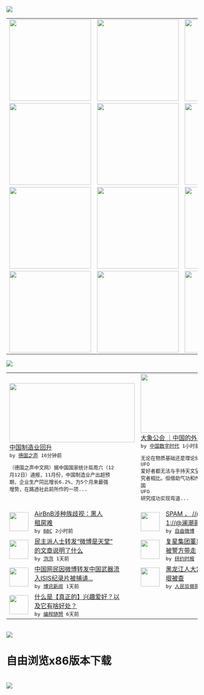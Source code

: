 

<a href="https://github.com/greatfire/z/raw/master/FreeBrowser.apk"><img src="https://raw.githubusercontent.com/greatfire/wiki/master/x/header.png" /></a><table><tr><td width="262" align="center" valign="center"><a href="https://github.com/greatfire/wiki/wiki/nyt" title="纽约时报中文网 国际纵览"><img src="https://raw.githubusercontent.com/greatfire/wiki/master/x/nyt_flag.png" width="215"/></a></td><td width="262" align="center" valign="center"><a href="https://github.com/greatfire/wiki/wiki/dw" title=""><img src="https://raw.githubusercontent.com/greatfire/wiki/master/x/dw_flag.png" width="215"/></a></td><td width="262" align="center" valign="center"><a href="https://github.com/greatfire/wiki/wiki/rmjd" title=""><img src="https://raw.githubusercontent.com/greatfire/wiki/master/x/rmjd_flag.png" width="215"/></a></td></tr><tr><td width="262" align="center" valign="center"><a href="https://github.com/paopaonetizen/website" title="泡泡 - 未经审查的互联网信息"><img src="https://raw.githubusercontent.com/greatfire/wiki/master/x/pp_flag.png" width="215"/></a></td><td width="262" align="center" valign="center"><a href="https://github.com/getlantern/mirror" title="以及自由微博和GreatFire.org官方中文论坛"><img src="https://raw.githubusercontent.com/greatfire/wiki/master/x/lantern_flag.png" width="215"/></a></td><td width="262" align="center" valign="center"><a href="https://github.com/cdtmirrors/m/" title=""><img src="https://raw.githubusercontent.com/greatfire/wiki/master/x/cdt_flag.png" width="215"/></a></td></tr><tr><td width="262" align="center" valign="center"><a href="https://github.com/program-think/blog" title="编程随想的博客"><img src="https://raw.githubusercontent.com/greatfire/wiki/master/x/pt_flag.png" width="215"/></a></td><td width="262" align="center" valign="center"><a href="https://github.com/greatfire/wiki/wiki/bbc" title=""><img src="https://raw.githubusercontent.com/greatfire/wiki/master/x/bbc_flag.png" width="215"/></a></td><td width="262" align="center" valign="center"><a href="https://github.com/freeweibo/s" title="自由微博 - 匿名和不受屏蔽的新浪微博搜索"><img src="https://raw.githubusercontent.com/greatfire/wiki/master/x/fw_flag.png" width="215"/></a></td></tr><tr><td width="262" align="center" valign="center"><a href="https://github.com/greatfire/wiki/wiki/google" title=""><img src="https://raw.githubusercontent.com/greatfire/wiki/master/x/google_flag.png" width="215"/></a></td><td width="262" align="center" valign="center"><a href="https://github.com/bxnews/boxun" title=""><img src="https://raw.githubusercontent.com/greatfire/wiki/master/x/bx_flag.png" width="215"/></a></td><td width="262" align="center" valign="center"><a href="https://github.com/greatfire/wiki/wiki/open-source" title="欢迎访问GreatFire.org开发者项目网站"><img src="https://raw.githubusercontent.com/greatfire/wiki/master/x/open-source_flag.png" width="215"/></a></td></tr></table><img src="https://raw.githubusercontent.com/greatfire/wiki/master/x/newsfeed text.png" /><table cols="4"><tr><td colspan="2" width="380"><a href="http://dw.com/p/1HMHU?maca=chi-GK-text-greatfire-all-chinese-15625-xml-mrss"><img src="http://www.dw.com/image/0,,17516376_302,00.jpg" width="330" height="156"/></a></br><a href="http://dw.com/p/1HMHU?maca=chi-GK-text-greatfire-all-chinese-15625-xml-mrss">中国制造业回升</a></br><kbd> by <a href="http://dw.de">德国之声</a> 16分钟前 </kbd></br><pre>（德国之声中文网）据中国国家统计局周六（12<br/>月12日）通报，11月份，中国制造业产出超预<br/>期，企业生产同比增长6.2%，为5个月来最强<br/>增势，在路透社此前所作的一项...</pre></td><td colspan="2" width="380"><a href="http://feedproxy.google.com/~r/chinadigitaltimes/IyPt/~3/gMDo4AVtkN0/"><img src="http://chinadigitaltimes.net/chinese/files/2015/12/%E9%A3%9E%E7%A2%9F%E6%8E%A2%E7%B4%A2.jpg" width="330" height="156"/></a></br><a href="http://feedproxy.google.com/~r/chinadigitaltimes/IyPt/~3/gMDo4AVtkN0/">大象公会 ｜中国的外星人会气功</a></br><kbd> by <a href="http://chinadigitaltimes.net/chinese/">中国数字时代</a> 1小时前 </kbd></br><pre>无论在物质基础还是理论储备，起步较晚的中国 <br/>UFO 爱好者都无法与手持天文望远镜的外国研<br/>究者相比。但借助气功和传统文化这两大法宝，中<br/>国 UFO 研究成功实现弯道...</pre></td></tr><tr><td><img src="http://a.files.bbci.co.uk/worldservice/live/assets/images/2015/12/12/151212083240_technology_airbnb_144x81_reuters_nocredit.jpg" width="50" height="50"/></td><td width="280"><a href="http://www.bbc.com/zhongwen/simp/world/2015/12/151212_us_airbnb_discrimination">AirBnB涉种族歧视：黑人<br/>租房难</a></br><kbd> by <a href="http://www.bbc.co.uk/zhongwen/simp">BBC</a> 2小时前 </kbd></td><td><img src="http://ww3.sinaimg.cn/large/7440a4d9gw1eyvur97s22j20aj0qodhr.jpg" width="50" height="50"/></td><td width="280"><a href="https://freeweibo.com/weibo/3919262182039684">SPAM ， //@上海鱼鱼<br/>1://@澜潮哥: /...</a></br><kbd> by <a href="https://freeweibo.com/">自由微博</a> 2小时前 </kbd></td></tr><tr><td><img src="https://pao-pao.net/sites/pao-pao.net/files/styles/adaptive_image/adaptive-image/public/wei_xin_shi_tian_tang__0.jpeg?itok=rLRfbI4o" width="50" height="50"/></td><td width="280"><a href="https://pao-pao.net/article/650">民主派人士转发“微博是天堂”<br/>的文章说明了什么</a></br><kbd> by <a href="https://pao-pao.net">泡泡</a> 1天前 </kbd></td><td><img src="http://static01.nyt.com/images/2015/12/11/business/11db-fosun-web/11db-fosun-web-articleLarge.jpg" width="50" height="50"/></td><td width="280"><a href="https://d3qlz4p8smvoli.cloudfront.net/business/20151211/c11db-fosun/">复星集团董事长郭广昌失踪，疑<br/>被警方带走</a></br><kbd> by <a href="http://m.cn.nytimes.com/">纽约时报</a> 1天前 </kbd></td></tr><tr><td><img src="https://raw.githubusercontent.com/greatfire/wiki/master/x/bx_logo.png" width="50" height="50"/></td><td width="280"><a href="http://www.boxun.com/news/gb/china/2015/12/201512110634.shtml">中国网民因微博转发中国武器流<br/>入ISIS纪录片被捕请...</a></br><kbd> by <a href="http://www.boxun.com">博讯新闻</a> 1天前 </kbd></td><td><img src="http://www.rmjdw.com/uploads/allimg/151208/11300J560-0.jpg" width="50" height="50"/></td><td width="280"><a href="http://www.rmjdw.com//fanfuqianshao/20151208/15246.html">黑龙江人大常委会党组书记盖如<br/>垠被查 </a></br><kbd> by <a href="http://www.rmjdw.com/">人民监督网</a> 4天前 </kbd></td></tr><tr><td><img src="https://raw.githubusercontent.com/greatfire/wiki/master/x/pt_logo.png" width="50" height="50"/></td><td width="280"><a href="http://feedproxy.google.com/~r/programthink/~3/dK8n2h7V2vA/Hobbies-and-Interests.html">什么是【真正的】兴趣爱好？以<br/>及它有啥好处？</a></br><kbd> by <a href="http://program-think.blogspot.com">编程随想</a> 6天前 </kbd></td></table></br><a href="https://github.com/greatfire/z/raw/master/FreeBrowser.apk"><img src="https://raw.githubusercontent.com/greatfire/wiki/master/x/download app.png" /></a><h1>自由浏览x86版本下载<h1><a href="https://github.com/greatfire/z/raw/master/FreeBrowser-x86.apk"><img src="https://raw.githubusercontent.com/greatfire/images/master/fb86.qr.png" /></a>